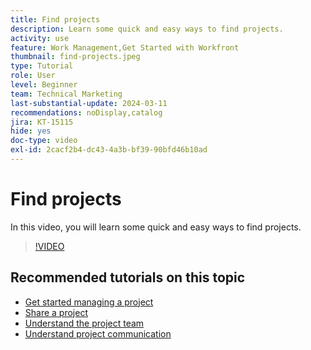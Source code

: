 ```yaml
---
title: Find projects
description: Learn some quick and easy ways to find projects.
activity: use
feature: Work Management,Get Started with Workfront
thumbnail: find-projects.jpeg
type: Tutorial
role: User
level: Beginner
team: Technical Marketing
last-substantial-update: 2024-03-11
recommendations: noDisplay,catalog
jira: KT-15115
hide: yes
doc-type: video
exl-id: 2cacf2b4-dc43-4a3b-bf39-90bfd46b10ad
---
```

# Find projects

In this video, you will learn some quick and easy ways to find projects.

>[!VIDEO](https://video.tv.adobe.com/v/3427788/?quality=12&learn=on&enablevpops)

## Recommended tutorials on this topic

* [Get started managing a project](/help/manage-work/projects/getting-started-manage-a-project.md)
* [Share a project](/help/manage-work/projects/share-a-project.md)
* [Understand the project team](/help/manage-work/projects/understand-the-project-team.md)
* [Understand project communication](/help/manage-work/projects/understand-project-communication.md)
